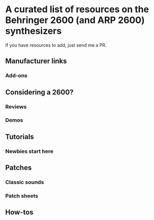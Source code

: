 # A curated list of resources on the Behringer 2600 (and ARP 2600) synthesizers

If you have resources to add, just send me a PR.

## Manufacturer links

### Add-ons

## Considering a 2600?

### Reviews

### Demos

## Tutorials

### Newbies start here

## Patches

### Classic sounds

### Patch sheets


## How-tos



